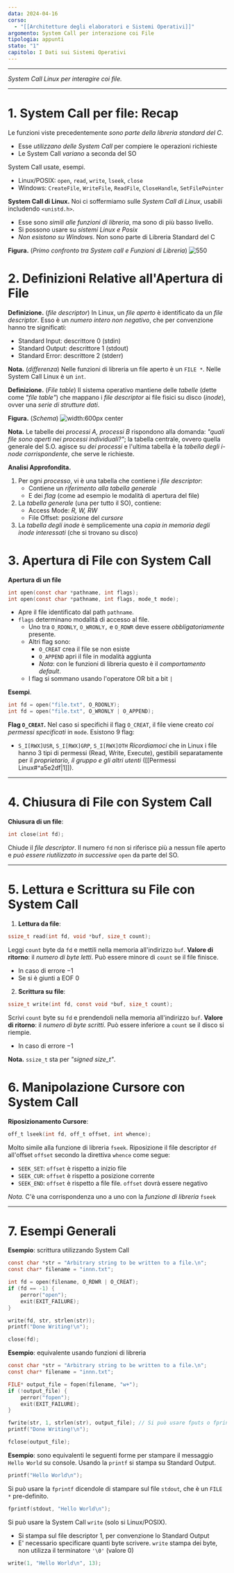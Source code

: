 ```yaml
---
data: 2024-04-16
corso:
  - "[[Architetture degli elaboratori e Sistemi Operativi]]"
argomento: System Call per interazione coi File
tipologia: appunti
stato: "1"
capitolo: I Dati sui Sistemi Operativi
---
```

- - -
*System Call Linux per interagire coi file.*
- - -
# 1. System Call per file: Recap
Le funzioni viste precedentemente *sono parte della libreria standard del C*.
- Esse *utilizzano delle System Call* per compiere le operazioni richieste
- Le System Call *variano* a seconda del SO

System Call usate, esempi.
- Linux/POSIX: `open`, `read`, `write`, `lseek`, `close`
- Windows: `CreateFile`, `WriteFile`, `ReadFile`, `CloseHandle`, `SetFilePointer`

**System Call di Linux.**
Noi ci soffermiamo sulle *System Call di Linux*, usabili includendo `<unistd.h>`.
- Esse sono *simili alle funzioni di libreria*, ma sono di più basso livello.
- Si possono usare su *sistemi Linux e Posix*
- *Non esistono su Windows*. Non sono parte di Libreria Standard del C

**Figura.** (*Primo confronto tra System call e Funzioni di Libreria*)
![550](images/sys-vs-lib.png)

# 2. Definizioni Relative all'Apertura di File
**Definizione.** (*file descriptor*)
In Linux, un *file aperto* è identificato da un *file descriptor*.
Esso è un *numero intero non negativo*, che per convenzione hanno tre significati:
- Standard Input: descrittore $0$ (stdin)
- Standard Output: descrittore $1$ (stdout)
- Standard Error: descrittore $2$ (stderr)

**Nota.** (*differenza*)
Nelle funzioni di libreria un file aperto è un `FILE *`. Nelle System Call Linux è un `int`.

**Definizione.** (*File table*)
Il sistema operativo mantiene delle *tabelle* (dette come *"file table"*) che mappano i *file descriptor* ai file fisici su disco (*inode*), ovver una *serie di strutture dati*.

**Figura.** (*Schema*)
![width:600px center](images/file-table.png)

**Nota.** Le tabelle dei *processi A, processi B* rispondono alla domanda: *"quali file sono aperti nei processi individuali?"*; la tabella centrale, ovvero quella generale del S.O. agisce su *dei processi* e l'ultima tabella è la *tabella degli i-node corrispondente*, che serve le richieste.

**Analisi Approfondita.**
1. Per ogni *processo*, vi è una tabella che contiene i *file descriptor*:
	- Contiene un *riferimento alla tabella generale*
	- E dei *flag* (come ad esempio le modalità di apertura del file)
2. La *tabella generale* (una per tutto il SO), contiene:
	- Access Mode: *R, W, RW*
	- File Offset: posizione del *cursore*
3. La *tabella degli inode* è semplicemente una *copia in memoria degli inode interessati* (che si trovano su disco)

# 3. Apertura di File con System Call
**Apertura di un file**
```c
int open(const char *pathname, int flags);
int open(const char *pathname, int flags, mode_t mode);
```
- Apre il file identificato dal path `pathname`.
- `flags` determinano modalità di accesso al file.
	- Uno tra `O_RDONLY`, `O_WRONLY,` e `O_RDWR` deve essere *obbligatoriamente* presente. 
	- Altri flag sono:
		- `O_CREAT` crea il file se non esiste
		- `O_APPEND` apri il file in modalità aggiunta
		- *Nota*: con le funzioni di libreria questo è il *comportamento default*.
	- I flag si sommano usando l'operatore OR bit a bit `|`

**Esempi**.
```c
int fd = open("file.txt", O_RDONLY);
int fd = open("file.txt", O_WRONLY | O_APPEND);
```

**Flag `O_CREAT`.**
Nel caso si specifichi il flag `O_CREAT`, il file viene creato *coi permessi specificati* in `mode`.
Esistono 9 flag:
- `S_I[RWX]USR`, `S_I[RWX]GRP`, `S_I[RWX]OTH`
*Ricordiamoci* che in Linux i file hanno 3 tipi di permessi (Read, Write, Execute), gestibili separatamente per il *proprietario, il gruppo e gli altri utenti* ([[Permessi Linux#^a5e2df|1]]).

---
# 4. Chiusura di File con System Call

**Chiusura di un file**:
```c
int close(int fd);
```
Chiude il *file descriptor*. Il numero `fd` non si riferisce più a nessun file aperto e *può essere riutilizzato in successive* `open` da parte del SO.

---
# 5. Lettura e Scrittura su File con System Call
1. **Lettura da file**:
```c
ssize_t read(int fd, void *buf, size_t count);
```
Leggi `count` byte da `fd` e mettili nella memoria all'indirizzo `buf`.
**Valore di ritorno**: il *numero di byte letti*. Può essere minore di `count` se il file finisce.
- In caso di errore $-1$
- Se si è giunti a EOF $0$

2. **Scrittura su file**:
```c
ssize_t write(int fd, const void *buf, size_t count);
```
Scrivi `count` byte su `fd` e prendendoli nella memoria all'indirizzo `buf`.
**Valore di ritorno**: il *numero di byte scritti*. Può essere inferiore a `count` se il disco si riempie.
- In caso di errore $-1$

**Nota.** `ssize_t` sta per *"signed size_t"*.

# 6. Manipolazione Cursore con System Call
**Riposizionamento Cursore**:
```c
off_t lseek(int fd, off_t offset, int whence);
```
Molto simile alla funzione di libreria `fseek`.
Riposizione il file descriptor `df` all'offset `offset` secondo la direttiva `whence` come segue:
- `SEEK_SET`: `offset` è rispetto a inizio file
- `SEEK_CUR`: `offset` è rispetto a posizione corrente
- `SEEK_END`: `offset` è rispetto a file file. `offset` dovrà essere negativo

*Nota.* C'è una corrispondenza uno a uno con la *funzione di libreria* `fseek`

---
# 7. Esempi Generali
**Esempio**: scrittura utilizzando System Call

```c
const char *str = "Arbitrary string to be written to a file.\n";
const char* filename = "innn.txt";

int fd = open(filename, O_RDWR | O_CREAT);
if (fd == -1) {
    perror("open");
    exit(EXIT_FAILURE);
}

write(fd, str, strlen(str));
printf("Done Writing!\n");

close(fd);
```

**Esempio**: equivalente usando funzioni di libreria
```c
const char *str = "Arbitrary string to be written to a file.\n";
const char* filename = "innn.txt";

FILE* output_file = fopen(filename, "w+");
if (!output_file) {
    perror("fopen");
    exit(EXIT_FAILURE);
}

fwrite(str, 1, strlen(str), output_file); // Si può usare fputs o fprintf
printf("Done Writing!\n");

fclose(output_file);
```

**Esempio**: sono equivalenti le seguenti forme per stampare il messaggio `Hello World` su console.
Usando la `printf` si stampa su Standard Output.
```c
printf("Hello World\n");
```
Si può usare la `fprintf` dicendole di stampare sul file `stdout`, che è un `FILE *` pre-definito.
```c
fprintf(stdout, "Hello World\n");
```

Si può usare la System Call `write` (solo si Linux/POSIX).
- Si stampa sul file descriptor $1$, per convenzione lo Standard Output
- E' necessario specificare quanti byte scrivere. `write` stampa dei byte, non utilizza il terminatore `'\0'` (valore $0$)
```c
write(1, "Hello World\n", 13);
```
